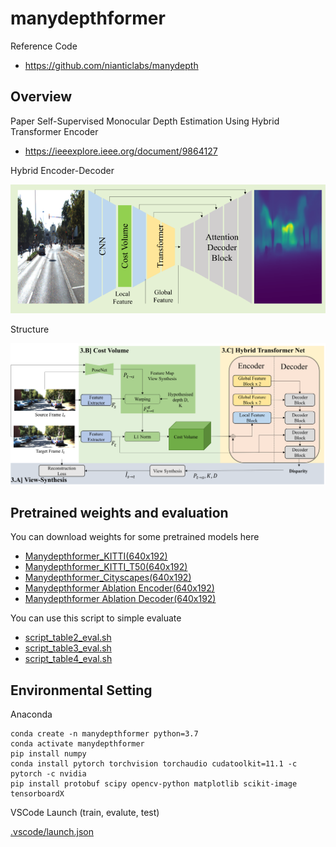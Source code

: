 # manydepthformer

Reference Code 

- https://github.com/nianticlabs/manydepth
    
## Overview

Paper
Self-Supervised Monocular Depth Estimation Using Hybrid Transformer Encoder

- https://ieeexplore.ieee.org/document/9864127

Hybrid Encoder-Decoder 

![structure](https://github.com/fogfog2/manydepthformer/blob/master/assets/manydepthformer_graphical_abstract.png)


Structure

![detailed_structure](https://github.com/fogfog2/manydepthformer/blob/master/assets/manydepthformer_structure.png)


## Pretrained weights and evaluation

You can download weights for some pretrained models here

- [Manydepthformer_KITTI(640x192)]
- [Manydepthformer_KITTI_T50(640x192)]
- [Manydepthformer_Cityscapes(640x192)]
- [Manydepthformer Ablation Encoder(640x192)]
- [Manydepthformer Ablation Decoder(640x192)]

You can use this script to simple evaluate

- [script_table2_eval.sh]
- [script_table3_eval.sh]
- [script_table4_eval.sh]


## Environmental Setting 

Anaconda 

    conda create -n manydepthformer python=3.7
    conda activate manydepthformer
    pip install numpy
    conda install pytorch torchvision torchaudio cudatoolkit=11.1 -c pytorch -c nvidia
    pip install protobuf scipy opencv-python matplotlib scikit-image tensorboardX


VSCode Launch (train, evalute, test)

   [.vscode/launch.json]
  




  [Manydepthformer_KITTI(640x192)]: <https://drive.google.com/file/d/1f3cX6-ZhlOK-wQG-uZjqujUkUgJgL4-3/view?usp=sharing>
  [Manydepthformer_KITTI_T50(640x192)]: <https://drive.google.com/file/d/1C0aEe1mO4ChQgE9r7TadSYMkbZ32dhKB/view?usp=sharing>
  [Manydepthformer_Cityscapes(640x192)]: <https://drive.google.com/file/d/1DmqjemWvSN6Fc-SjmVBKFNDdp7giwWUW/view?usp=sharing> 
  [Manydepthformer Ablation Encoder(640x192)]: <https://drive.google.com/file/d/1471NZfSDCRIkjEAHZTo_Aziz4TDzQgTc/view?usp=sharing>
  [Manydepthformer Ablation Decoder(640x192)]: <https://drive.google.com/file/d/1AX8LN-qD5EAfrWUsrkPWWo0qVeCfbwUY/view?usp=sharing>
  
  [script_table2_eval.sh]: <https://github.com/fogfog2/manydepthformer/blob/master/script_table2_eval.sh>
  [script_table3_eval.sh]: <https://github.com/fogfog2/manydepthformer/blob/master/script_table3_eval.sh>
  [script_table4_eval.sh]: <https://github.com/fogfog2/manydepthformer/blob/master/script_table4_eval.sh>
  [.vscode/launch.json]: <https://github.com/fogfog2/manydepthformer/blob/master/.vscode/launch.json>
